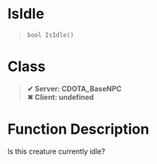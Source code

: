 # IsIdle
> `bool IsIdle()`
# Class
> __✔ Server: CDOTA_BaseNPC__  
> __✖ Client: undefined__  
# Function Description
Is this creature currently idle?
